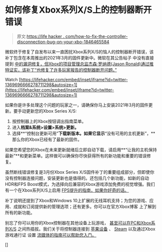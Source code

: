 # 如何修复Xbox系列X/S上的控制器断开错误

> 原文:[https://life hacker . com/how-to-fix-the-controller-disconnection-bug-on-your-xbo-1846465584](https://lifehacker.com/how-to-fix-the-controller-disconnection-bug-on-your-xbo-1846465584)

微软终于修复了自发布以来一直困扰Xbox系列X/S的恼人的控制器断开错误，该补丁包含在本周推出的2021年3月的固件更新中。微软在其公告帖子 中没有直接提到 [中的漏洞修复，但Xbox的项目管理总监杰森·罗纳德(Jason Ronald)通过推特证实，该补丁“也修复了许多玩家报告的控制器断开问题。”](https://news.xbox.com/en-us/2021/03/09/march-xbox-update-details/)

Watch [https://lifehacker.com/embed/inset/iframe?id=twitter-1369696666278711298&autosize=1](https://lifehacker.com/embed/inset/iframe?id=twitter-1369696666278711298&autosize=1) 

如果你是许多处理这个问题的玩家之一，请确保你马上安装2021年3月的固件更新。要手动更新您的Xbox Series X/S:

1.  按控制器上的Xbox按钮调出指南菜单。
2.  进入**档案&系统>设置>系统>更新。**
3.  选择**“控制台更新可用”**下载新版本。如果它显示**“没有可用的主机更新”，**那么你的Xbox已经有了最新的固件。

如果您希望您的Xbox在未来更新就绪后立即自动下载，请启用**“让我的主机保持最新”**和更新菜单。这样做可以确保你尽快获得所有的新功能和重要的错误修复。

虽然断线错误修复是3月份Xbox Series X/S固件补丁的重要组成部分，但即使你没有控制器连接问题，安装更新也是值得的。还包括几个新功能，如新的自动HDR和FPS Boost模式，为选择向后兼容的Xbox游戏添加免费的视觉增强。我们有一个在Xbox系列X/S上启用 [FPS提升的指南，如果你好奇的话。](https://lifehacker.com/use-fps-boost-to-enhance-older-games-on-your-xbox-serie-1846300522)

补丁说明还提到了Xbox和Windows 10上扩展的无线耳机支持；为您的游戏、应用、成就和订阅提供新的管理选项；还有更多。你可以在官方Xbox博客 上了解到所有的新功能。

别忘了你可以用你的Xbox控制器在其他设备上玩游戏， [甚至可以在PC和Xbox系列X/S](https://lifehacker.com/how-to-swap-an-xbox-controller-from-a-console-to-your-p-1846290146) 之间热插拔。我们关于将控制器连接到 [苹果设备](https://lifehacker.com/how-to-connect-xbox-and-playstation-controllers-to-your-1842640968) 、 [Steam](https://lifehacker.com/how-to-use-an-xbox-series-x-or-elite-controller-with-st-1846022283) 以及通过Xbox游戏通行证 设置 [流媒体的指南可以帮助您入门。](https://lifehacker.com/how-to-stream-xbox-games-on-your-iphone-or-ipad-1845428424)

[]